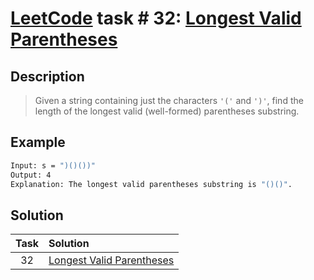# [LeetCode][leetcode] task # 32: [Longest Valid Parentheses][task]

Description
-----------

> Given a string containing just the characters `'('` and `')'`,
> find the length of the longest valid (well-formed) parentheses substring.

Example
-------

```sh
Input: s = ")()())"
Output: 4
Explanation: The longest valid parentheses substring is "()()".
```

Solution
--------

| Task | Solution                              |
|:----:|:--------------------------------------|
|  32  | [Longest Valid Parentheses][solution] |


[leetcode]: <http://leetcode.com/>
[task]: <https://leetcode.com/problems/longest-valid-parentheses/>
[solution]: <https://github.com/wellaxis/witalis-jkit/blob/main/module/tasks/src/main/java/com/witalis/jkit/tasks/core/task/leetcode/h1/p32/option/Practice.java>
